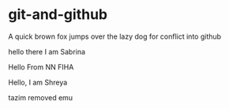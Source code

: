 # git-and-github

A quick brown fox jumps over the lazy dog
for conflict into github



hello there I am Sabrina


Hello From NN FIHA

Hello, I am Shreya

tazim removed emu
